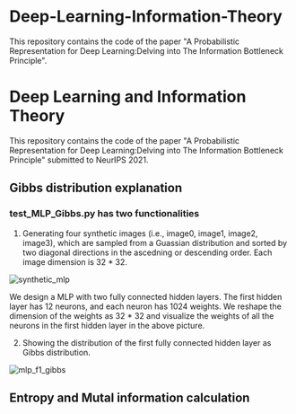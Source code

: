 # Deep-Learning-Information-Theory

This repository contains the code of the paper "A Probabilistic Representation for Deep Learning:Delving into The Information Bottleneck Principle".

# Deep Learning and Information Theory
This repository contains the code of the paper "A Probabilistic Representation for Deep Learning:Delving into The Information Bottleneck Principle" submitted to NeurIPS 2021. 
## Gibbs distribution explanation
### test_MLP_Gibbs.py has two functionalities
1. Generating four synthetic images (i.e., image0, image1, image2, image3), which are sampled from a Guassian distribution and sorted by two diagonal directions in the ascedning or descending order. Each image dimension is 32 * 32.

![synthetic_mlp](Simulations/Img_synthetic_MLP.png)

We design a MLP with two fully connected hidden layers. The first hidden layer has 12 neurons, and each neuron has 1024 weights. We reshape the dimension of the weights as 32 * 32 and visualize the weights of all the neurons in the first hidden layer in the above picture.

2. Showing the distribution of the first fully connected hidden layer as Gibbs distribution.

![mlp_f1_gibbs](Simulations/Img_MLP_F1_Gibbs.png)




## Entropy and Mutal information calculation
